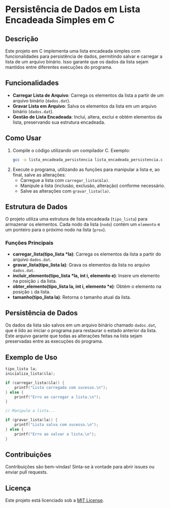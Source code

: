 # Persistência de Dados em Lista Encadeada Simples em C

## Descrição
Este projeto em C implementa uma lista encadeada simples com funcionalidades para persistência de dados, permitindo salvar e carregar a lista de um arquivo binário. Isso garante que os dados da lista sejam mantidos entre diferentes execuções do programa.

## Funcionalidades
- **Carregar Lista de Arquivo**: Carrega os elementos da lista a partir de um arquivo binário (`dados.dat`).
- **Gravar Lista em Arquivo**: Salva os elementos da lista em um arquivo binário (`dados.dat`).
- **Gestão de Lista Encadeada**: Inclui, altera, exclui e obtém elementos da lista, preservando sua estrutura encadeada.

## Como Usar
1. Compile o código utilizando um compilador C. Exemplo:
   ```bash
   gcc -o lista_encadeada_persistencia lista_encadeada_persistencia.c
   ```
2. Execute o programa, utilizando as funções para manipular a lista e, ao final, salve as alterações:
   - Carregue a lista com `carregar_lista(&la)`.
   - Manipule a lista (inclusão, exclusão, alteração) conforme necessário.
   - Salve as alterações com `gravar_lista(la)`.

## Estrutura de Dados
O projeto utiliza uma estrutura de lista encadeada (`tipo_lista`) para armazenar os elementos. Cada nodo da lista (`nodo`) contém um `elemento` e um ponteiro para o próximo nodo na lista (`prox`).

### Funções Principais
- **carregar_lista(tipo_lista *la)**: Carrega os elementos da lista a partir do arquivo `dados.dat`.
- **gravar_lista(tipo_lista la)**: Grava os elementos da lista no arquivo `dados.dat`.
- **incluir_elemento(tipo_lista *la, int i, elemento e)**: Insere um elemento na posição `i` da lista.
- **obter_elemento(tipo_lista la, int i, elemento *e)**: Obtém o elemento na posição `i` da lista.
- **tamanho(tipo_lista la)**: Retorna o tamanho atual da lista.

## Persistência de Dados
Os dados da lista são salvos em um arquivo binário chamado `dados.dat`, que é lido ao iniciar o programa para restaurar o estado anterior da lista. Este arquivo garante que todas as alterações feitas na lista sejam preservadas entre as execuções do programa.

## Exemplo de Uso
```c
tipo_lista la;
inicializa_lista(&la);

if (carregar_lista(&la)) {
    printf("Lista carregada com sucesso.\n");
} else {
    printf("Erro ao carregar a lista.\n");
}

// Manipule a lista...

if (gravar_lista(la)) {
    printf("Lista salva com sucesso.\n");
} else {
    printf("Erro ao salvar a lista.\n");
}
```

## Contribuições
Contribuições são bem-vindas! Sinta-se à vontade para abrir issues ou enviar pull requests.

## Licença
Este projeto está licenciado sob a [MIT License](LICENSE).
